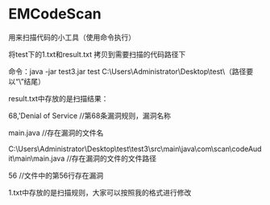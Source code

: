 # EMCodeScan
用来扫描代码的小工具（使用命令执行）</br>


将test下的1.txt和result.txt 拷贝到需要扫描的代码路径下</br>

命令：java -jar test3.jar test C:\Users\Administrator\Desktop\test\（路径要以“\”结尾）</br>

result.txt中存放的是扫描结果：</br>


68,'Denial of Service    //第68条漏洞规则，漏洞名称</br>

main.java                //存在漏洞的文件名</br>

C:\Users\Administrator\Desktop\test\test3\src\main\java\com\scan\codeAudit\main\main.java  //存在漏洞的文件的文件路径</br>

56                       //文件中的第56行存在漏洞</br>



1.txt中存放的是扫描规则，大家可以按照我的格式进行修改</br>



